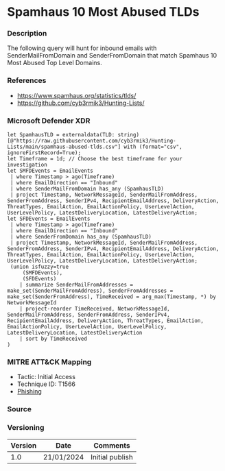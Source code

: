 # Spamhaus 10 Most Abused TLDs

### Description

The following query will hunt for inbound emails with SenderMailFromDomain and SenderFromDomain that match Spamhaus 10 Most Abused Top Level Domains.

### References
- https://www.spamhaus.org/statistics/tlds/
- https://github.com/cyb3rmik3/Hunting-Lists/

### Microsoft Defender XDR
```
let SpamhausTLD = externaldata(TLD: string)[@"https://raw.githubusercontent.com/cyb3rmik3/Hunting-Lists/main/spamhaus-abused-tlds.csv"] with (format="csv", ignoreFirstRecord=True);
let Timeframe = 1d; // Choose the best timeframe for your investigation
let SMFDEvents = EmailEvents
 | where Timestamp > ago(Timeframe)
 | where EmailDirection == "Inbound"
 | where SenderMailFromDomain has_any (SpamhausTLD)
 | project Timestamp, NetworkMessageId, SenderMailFromAddress, SenderFromAddress, SenderIPv4, RecipientEmailAddress, DeliveryAction, ThreatTypes, EmailAction, EmailActionPolicy, UserLevelAction, UserLevelPolicy, LatestDeliveryLocation, LatestDeliveryAction;
let SFDEvents = EmailEvents
 | where Timestamp > ago(Timeframe)
 | where EmailDirection == "Inbound"
 | where SenderFromDomain has_any (SpamhausTLD)
 | project Timestamp, NetworkMessageId, SenderMailFromAddress, SenderFromAddress, SenderIPv4, RecipientEmailAddress, DeliveryAction, ThreatTypes, EmailAction, EmailActionPolicy, UserLevelAction, UserLevelPolicy, LatestDeliveryLocation, LatestDeliveryAction;
 (union isfuzzy=true
     (SMFDEvents),
     (SFDEvents)
    | summarize SenderMailFromAddresses = make_set(SenderMailFromAddress), SenderFromAddresses = make_set(SenderFromAddress), TimeReceived = arg_max(Timestamp, *) by NetworkMessageId    
    | project-reorder TimeReceived, NetworkMessageId, SenderMailFromAddress, SenderFromAddress, SenderIPv4, RecipientEmailAddress, DeliveryAction, ThreatTypes, EmailAction, EmailActionPolicy, UserLevelAction, UserLevelPolicy, LatestDeliveryLocation, LatestDeliveryAction
    | sort by TimeReceived
)
```

### MITRE ATT&CK Mapping
- Tactic: Initial Access
- Technique ID: T1566
- [Phishing](https://attack.mitre.org/techniques/T1566/)

### Source

### Versioning
| Version       | Date          | Comments                          |
| ------------- |---------------| ----------------------------------|
| 1.0           | 21/01/2024    | Initial publish                   |
